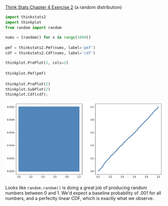 [Think Stats Chapter 4 Exercise 2](http://greenteapress.com/thinkstats2/html/thinkstats2005.html#toc41) (a random distribution)

```python
import thinkstats2
import thinkplot
from random import random
```


```python
nums = [random() for x in range(1000)]

pmf = thinkstats2.Pmf(nums, label='pmf')
cdf = thinkstats2.Cdf(nums, label='cdf')
```


```python
thinkplot.PrePlot(2, cols=2)

thinkplot.Pmf(pmf)

thinkplot.PrePlot(2)
thinkplot.SubPlot(2)
thinkplot.Cdf(cdf);
```


![png](output_17_0.png)


Looks like `random.random()` is doing a great job of producing random numbers between 0 and 1. We'd expect a baseline probability of .001 for all numbers, and a perfectly linear CDF, which is exactly what we observe.
